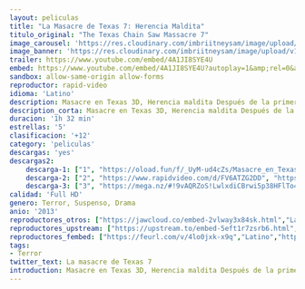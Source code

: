 ```yaml
---
layout: peliculas
title: "La Masacre de Texas 7: Herencia Maldita"
titulo_original: "The Texas Chain Saw Massacre 7"
image_carousel: 'https://res.cloudinary.com/imbriitneysam/image/upload/v1546124336/texas7-poster-min.jpg'
image_banner: 'https://res.cloudinary.com/imbriitneysam/image/upload/v1546124336/texas7-banner-min.jpg'
trailer: https://www.youtube.com/embed/4A1JI8SYE4U
embed: https://www.youtube.com/embed/4A1JI8SYE4U?autoplay=1&amp;rel=0&amp;hd=1&border=0&wmode=opaque&enablejsapi=1&modestbranding=1&controls=1&showinfo=0
sandbox: allow-same-origin allow-forms
reproductor: rapid-video
idioma: 'Latino'
description: Masacre en Texas 3D, Herencia maldita Después de la primera muerte en 1974, la gente del pueblo sospecha que los familiares de Sawyer son responsables de los atroces crímenes cometidos por la familia. Una turba de enfurecidos lugareños rodearon la casa donde tuvieron lugar las matanzas, y la destruyeron, matando a todos los miembros de la familia con los cimientos del que antes fuese su hogar. Décadas más tarde, una joven llamada Heather (Alexandra Daddario,Carta blanca, Una historia de Brooklyn) descubre que ha heredado una finca de Texas de su abuela. Decide traer a sus amigos a lo largo del viaje por carretera para recibir su herencia. Pero cuando llegan se dan cuenta que el terrorífico pasado no ha sido enterrado del todo y que les quedan horrores por descubrir que les acechan en el sótano de aquella casa. Esta película basada en hechos reales y continuación de una de las películas clásicas del género terror, supondrá el segundo trabajo el dirección para John Luessenhop, cuya ópera prima fue Ladrones.
description_corta: Masacre en Texas 3D, Herencia maldita Después de la primera muerte en 1974, la gente del pueblo sospecha que los familiares de Sawyer son responsables de los atroces crímenes cometidos por la familia. Una turba de enfurecidos...
duracion: '1h 32 min'
estrellas: '5'
clasificacion: '+12'
category: 'peliculas'
descargas: 'yes'
descargas2:
    descarga-1: ["1", "https://oload.fun/f/_UyM-ud4cZs/Masacre_en_Texas_3D_Herencia_maldita_-_La_matanza_de_Texas_3D_-_Texas_Chainsaw_3D_%282013%29.MP4.mp4", "https://www.google.com/s2/favicons?domain=openload.co","OpenLoad","https://res.cloudinary.com/imbriitneysam/image/upload/v1541473684/mexico.png", "Latino", "Full HD"]
    descarga-2: ["2", "https://www.rapidvideo.com/d/FV6ATZG2DD", "https://www.google.com/s2/favicons?domain=www.rapidvideo.com","RapidVideo","https://res.cloudinary.com/imbriitneysam/image/upload/v1541473684/mexico.png", "Latino", "Full HD"]
    descarga-3: ["3", "https://mega.nz/#!9vAQRZoS!LwlxdiCBrwi5p38HFlTo4zXQ5gt06jlCfMc70-lvXTw", "https://www.google.com/s2/favicons?domain=mega.nz","Mega","https://res.cloudinary.com/imbriitneysam/image/upload/v1541473684/mexico.png", "Latino", "Full HD"]
calidad: 'Full HD'
genero: Terror, Suspenso, Drama
anio: '2013'
reproductores_otros: ["https://jawcloud.co/embed-2vlway3x84sk.html","Latino"]
reproductores_upstream: ["https://upstream.to/embed-5eft1r7zsrb6.html","Latino"]
reproductores_fembed: ["https://feurl.com/v/4lo0jxk-x9q","Latino","https://feurl.com/v/8dz1zh8wle0507g","Latino","https://fembad.net/v/mrm8yf58rz84l6g","Latino"]
tags:
- Terror
twitter_text: La masacre de Texas 7
introduction: Masacre en Texas 3D, Herencia maldita Después de la primera muerte en 1974, la gente del pueblo sospecha que los familiares de Sawyer son responsables de los atroces crímenes cometidos por la familia. Una turba de enfurecidos..
---
```



 







